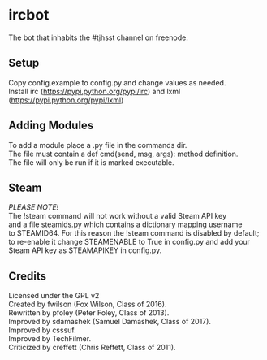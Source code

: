 ircbot
======

The bot that inhabits the #tjhsst channel on freenode.


Setup
-----
Copy config.example to config.py and change values as needed.  
Install irc (https://pypi.python.org/pypi/irc) and lxml (https://pypi.python.org/pypi/lxml)

Adding Modules
--------------
To add a module place a <mod>.py file in the commands dir.  
The file must contain a def cmd(send, msg, args): method definition.  
The file will only be run if it is marked executable.


Steam
-----
*PLEASE NOTE!*  
The !steam command will not work without a valid Steam API key  
and a file steamids.py which contains a dictionary mapping username  
to STEAMID64. For this reason the !steam command is disabled by default;  
to re-enable it change STEAMENABLE to True in config.py and add your  
Steam API key as STEAMAPIKEY in config.py.

Credits
-------
Licensed under the GPL v2  
Created by fwilson (Fox Wilson, Class of 2016).  
Rewritten by pfoley (Peter Foley, Class of 2013).  
Improved by sdamashek (Samuel Damashek, Class of 2017).  
Improved by csssuf.  
Improved by TechFilmer.  
Criticized by creffett (Chris Reffett, Class of 2011).
